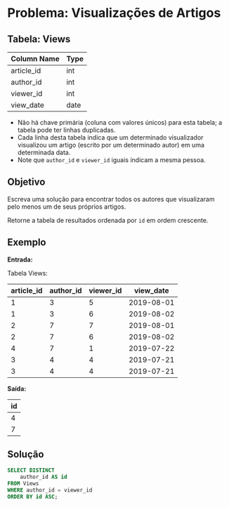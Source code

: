 # Problema: Visualizações de Artigos

## Tabela: Views

| Column Name | Type    |
|-------------|---------|
| article_id  | int     |
| author_id   | int     |
| viewer_id   | int     |
| view_date    | date    |

- Não há chave primária (coluna com valores únicos) para esta tabela; a tabela pode ter linhas duplicadas.
- Cada linha desta tabela indica que um determinado visualizador visualizou um artigo (escrito por um determinado autor) em uma determinada data. 
- Note que `author_id` e `viewer_id` iguais indicam a mesma pessoa.

## Objetivo

Escreva uma solução para encontrar todos os autores que visualizaram pelo menos um de seus próprios artigos.

Retorne a tabela de resultados ordenada por `id` em ordem crescente.

## Exemplo

**Entrada:**

Tabela Views:

| article_id | author_id | viewer_id | view_date  |
|------------|-----------|-----------|------------|
| 1          | 3         | 5         | 2019-08-01 |
| 1          | 3         | 6         | 2019-08-02 |
| 2          | 7         | 7         | 2019-08-01 |
| 2          | 7         | 6         | 2019-08-02 |
| 4          | 7         | 1         | 2019-07-22 |
| 3          | 4         | 4         | 2019-07-21 |
| 3          | 4         | 4         | 2019-07-21 |

**Saída:**

| id |
|----|
| 4  |
| 7  |

## Solução

```sql
SELECT DISTINCT 
    author_id AS id
FROM Views
WHERE author_id = viewer_id
ORDER BY id ASC;
